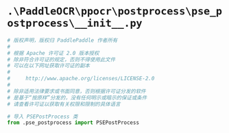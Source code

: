 # `.\PaddleOCR\ppocr\postprocess\pse_postprocess\__init__.py`

```py
# 版权声明，版权归 PaddlePaddle 作者所有
#
# 根据 Apache 许可证 2.0 版本授权
# 除非符合许可证的规定，否则不得使用此文件
# 可以在以下网址获取许可证的副本
#
#     http://www.apache.org/licenses/LICENSE-2.0
#
# 除非适用法律要求或书面同意，否则根据许可证分发的软件
# 是基于“按原样”分发的，没有任何明示或暗示的保证或条件
# 请查看许可证以获取有关权限和限制的具体语言

# 导入 PSEPostProcess 类
from .pse_postprocess import PSEPostProcess
```